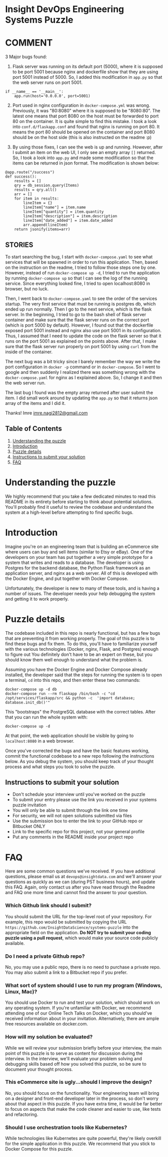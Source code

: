 # Insight DevOps Engineering Systems Puzzle


# COMMENT

3 Major bugs found:
1. Flask server was running on its default port (5000), where it is supposed to be port 5001 because nginx and dockerfile show that they are using port 5001 instead of 5000. So, I added this modification in `app.py` so that the web server runs on port 5001.
```
if __name__ == '__main__':
    app.run(host='0.0.0.0', port=5001)
```
2. Port used in nginx configuration in `docker-compose.yml` was wrong. Previously, it was "80:8080" where it is supposed to be "8080:80". The latest one means that port 8080 on the host must be forwarded to port 80 on the container. It is quite simple to find this mistake. I took a look into `conf.d/flaskapp.conf` and found that nginx is running on port 80. It means the port 80 should be opened on the container and port 8080 should be on the host side (this is also instructed on the readme :p)

3. By using those fixes, I can see the web is up and running. However, after I submit an item on the web UI, I only see an empty array `[]` returned. So, I took a look into `app.py` and made some modification so that the items can be returned in json format. The modification is shown below:
```
@app.route("/success")
def success():
    results = []
    qry = db_session.query(Items)
    results = qry.all()
    arr = []
    for item in results:
        lineItem = {}
        lineItem["name"] = item.name
        lineItem["quantity"] = item.quantity
        lineItem["description"] = item.description
        lineItem["date_added"] = item.date_added
        arr.append(lineItem)
    return jsonify(items=arr)
```

## STORIES

To start searching the bug, I start with `docker-compose.yaml` to see what services that will be spawned in order to
run this application. Then, based on the instruction on the readme, I tried to follow those steps one by one. However, instead of run `docker-compose up -d`, I tried to run the application by running `docker-compose up` so that I can see the log of the running service. Since everything looked fine, I tried to open localhost:8080 in browser, but no luck.

Then, I went back to `docker-compose.yaml` to see the order of the services startup. The very first service that must be running is postgres db, which ended up run normally. Then I go to the next service, which is the flask server. In the beginning, I tried to go to the bash shell of flask server container and make sure that the flask server runs on the correct port (which is port 5000 by default). However, I found out that the dockerfile exposed port 5001 instead and nginx also use port 5001 in its configuration. Thus, I assumed that I need to update the code on the flask server so that it runs on the port 5001 as explained on the points above. After that, I make sure that the flask server run properly on port 5001 by using `curl` from the inside of the container.

The next bug was a bit tricky since I barely remember the way we write the port configuration in `docker -p` command or in `docker-compose`. So I went to google and then suddenly I realized there was something wrong with the `docker-compose.yaml` for nginx as I explained above. So, I change it and then the web server run.

The last bug I found was the empty array returned after user submit the item. I did small work around by updating the `app.py` so that it returns json array of the items and I did it.


Thanks!
Imre <imre.nagi2812@gmail.com>

## Table of Contents
1. [Understanding the puzzle](README.md#understanding-the-puzzle)
2. [Introduction](README.md#introduction)
3. [Puzzle details](README.md#puzzle-details)
4. [Instructions to submit your solution](README.md#instructions-to-submit-your-solution)
5. [FAQ](README.md#faq)

# Understanding the puzzle

We highly recommend that you take a few dedicated minutes to read this README in its entirety before starting to think about potential solutions. You'll probably find it useful to review the codebase and understand the system at a high-level before attempting to find specific bugs.

# Introduction

Imagine you're on an engineering team that is building an eCommerce site where users can buy and sell items (similar to Etsy or eBay). One of the developers on your team has put together a very simple prototype for a system that writes and reads to a database. The developer is using Postgres for the backend database, the Python Flask framework as an application server, and nginx as a web server. All of this is developed with the Docker Engine, and put together with Docker Compose.

Unfortunately, the developer is new to many of these tools, and is having a number of issues. The developer needs your help debugging the system and getting it to work properly.

# Puzzle details

The codebase included in this repo is nearly functional, but has a few bugs that are preventing it from working properly. The goal of this puzzle is to find these bugs and fix them. To do this, you'll have to familiarize yourself with the various technologies (Docker, nginx, Flask, and Postgres) enough to figure out  You definitely don't have to be an expert on these, but you should know them well enough to understand what the problem is.

Assuming you have the Docker Engine and Docker Compose already installed, the developer said that the steps for running the system is to open a terminal, `cd` into this repo, and then enter these two commands:

    docker-compose up -d db
    docker-compose run --rm flaskapp /bin/bash -c "cd /opt/services/flaskapp/src && python -c  'import database; database.init_db()'"

This "bootstraps" the PostgreSQL database with the correct tables. After that you can run the whole system with:

    docker-compose up -d

At that point, the web application should be visible by going to `localhost:8080` in a web browser.

Once you've corrected the bugs and have the basic features working, commit the functional codebase to a new repo following the instructions below. As you debug the system, you should keep track of your thought process and what steps you took to solve the puzzle.

## Instructions to submit your solution
* Don't schedule your interview until you've worked on the puzzle
* To submit your entry please use the link you received in your systems puzzle invitation
* You will only be able to submit through the link one time
* For security, we will not open solutions submitted via files
* Use the submission box to enter the link to your GitHub repo or Bitbucket ONLY
* Link to the specific repo for this project, not your general profile
* Put any comments in the README inside your project repo

# FAQ

Here are some common questions we've received. If you have additional questions, please email us at `devops@insightdata.com` and we'll answer your questions as quickly as we can (during PST business hours), and update this FAQ. Again, only contact us after you have read through the Readme and FAQ one more time and cannot find the answer to your question.

### Which Github link should I submit?
You should submit the URL for the top-level root of your repository. For example, this repo would be submitted by copying the URL `https://github.com/InsightDataScience/systems-puzzle` into the appropriate field on the application. **Do NOT try to submit your coding puzzle using a pull request**, which would make your source code publicly available.

### Do I need a private Github repo?
No, you may use a public repo, there is no need to purchase a private repo. You may also submit a link to a Bitbucket repo if you prefer.

### What sort of system should I use to run my program (Windows, Linux, Mac)?
You should use Docker to run and test your solution, which should work on any operating system. If you're unfamiliar with Docker, we recommend attending one of our Online Tech Talks on Docker, which you should've received information about in your invitation. Alternatively, there are ample free resources available on docker.com.

### How will my solution be evaluated?
While we will review your submission briefly before your interview, the main point of this puzzle is to serve as content for discussion during the interview. In the interview, we'll evaluate your problem solving and debugging skills based off how you solved this puzzle, so be sure to document your thought process.

### This eCommerce site is ugly...should I improve the design?  
No, you should focus on the functionality. Your engineering team will bring on a designer and front-end developer later in the process, so don't worry about that aspect in this puzzle. If you have extra time, it would be far better to focus on aspects that make the code cleaner and easier to use, like tests and refactoring.

### Should I use orchestration tools like Kubernetes?
While technologies like Kubernetes are quite powerful, they're likely overkill for the simple application in this puzzle. We recommend that you stick to Docker Compose for this puzzle.
